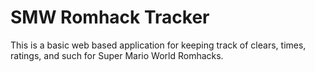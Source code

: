 # SMW Romhack Tracker
This is a basic web based application for keeping track of clears, times, ratings, and such for Super Mario World Romhacks. 